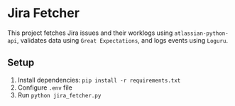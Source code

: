 # Jira Fetcher
This project fetches Jira issues and their worklogs using `atlassian-python-api`, validates data using `Great Expectations`, and logs events using `Loguru`.

## Setup
1. Install dependencies: `pip install -r requirements.txt`
2. Configure `.env` file
3. Run `python jira_fetcher.py`
